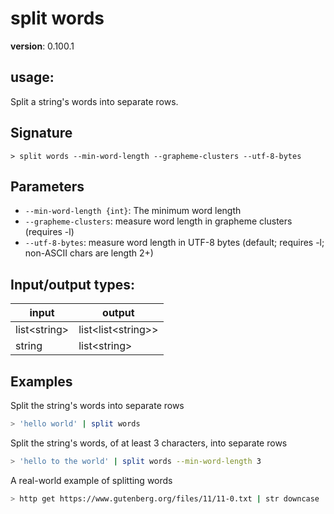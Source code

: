 # split words

**version**: 0.100.1

## **usage**:

Split a string's words into separate rows.

## Signature

`> split words --min-word-length --grapheme-clusters --utf-8-bytes`

## Parameters

- `--min-word-length {int}`: The minimum word length
- `--grapheme-clusters`: measure word length in grapheme clusters (requires -l)
- `--utf-8-bytes`: measure word length in UTF-8 bytes (default; requires -l; non-ASCII chars are length 2+)

## Input/output types:

| input          | output                 |
| -------------- | ---------------------- |
| list\<string\> | list\<list\<string\>\> |
| string         | list\<string\>         |

## Examples

Split the string's words into separate rows

```bash
> 'hello world' | split words
```

Split the string's words, of at least 3 characters, into separate rows

```bash
> 'hello to the world' | split words --min-word-length 3
```

A real-world example of splitting words

```bash
> http get https://www.gutenberg.org/files/11/11-0.txt | str downcase | split words --min-word-length 2 | uniq --count | sort-by count --reverse | first 10
```
